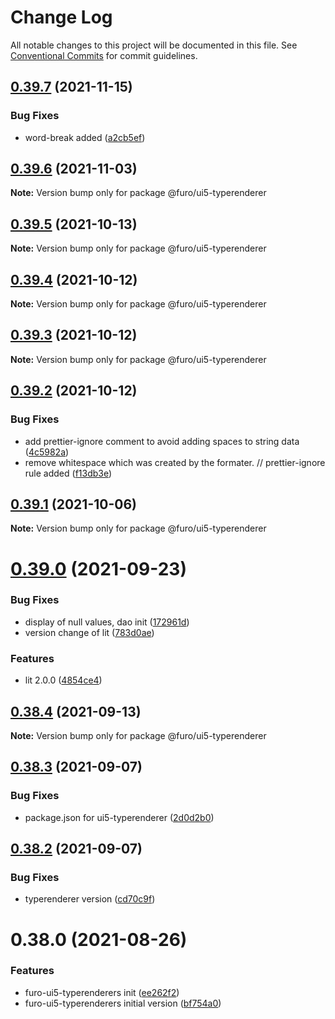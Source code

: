 # Change Log

All notable changes to this project will be documented in this file.
See [Conventional Commits](https://conventionalcommits.org) for commit guidelines.

## [0.39.7](https://github.com/eclipse/eclipsefuro-web/compare/@furo/ui5-typerenderer@0.39.6...@furo/ui5-typerenderer@0.39.7) (2021-11-15)


### Bug Fixes

* word-break added ([a2cb5ef](https://github.com/eclipse/eclipsefuro-web/commit/a2cb5ef13487e5cd72b8a6df0cb158636a157391))





## [0.39.6](https://github.com/eclipse/eclipsefuro-web/compare/@furo/ui5-typerenderer@0.39.5...@furo/ui5-typerenderer@0.39.6) (2021-11-03)

**Note:** Version bump only for package @furo/ui5-typerenderer





## [0.39.5](https://github.com/eclipse/eclipsefuro-web/compare/@furo/ui5-typerenderer@0.39.4...@furo/ui5-typerenderer@0.39.5) (2021-10-13)

**Note:** Version bump only for package @furo/ui5-typerenderer





## [0.39.4](https://github.com/eclipse/eclipsefuro-web/compare/@furo/ui5-typerenderer@0.39.3...@furo/ui5-typerenderer@0.39.4) (2021-10-12)

**Note:** Version bump only for package @furo/ui5-typerenderer





## [0.39.3](https://github.com/eclipse/eclipsefuro-web/compare/@furo/ui5-typerenderer@0.39.2...@furo/ui5-typerenderer@0.39.3) (2021-10-12)

**Note:** Version bump only for package @furo/ui5-typerenderer





## [0.39.2](https://github.com/eclipse/eclipsefuro-web/compare/@furo/ui5-typerenderer@0.39.1...@furo/ui5-typerenderer@0.39.2) (2021-10-12)


### Bug Fixes

* add prettier-ignore comment to avoid adding spaces to string data ([4c5982a](https://github.com/eclipse/eclipsefuro-web/commit/4c5982aed5cdb6c94ff14b5ebd43aceee41fd981))
* remove whitespace which was created by the formater. // prettier-ignore rule added ([f13db3e](https://github.com/eclipse/eclipsefuro-web/commit/f13db3e16268d033c0e68fbd2bfc568c51b85283))





## [0.39.1](https://github.com/eclipse/eclipsefuro-web/compare/@furo/ui5-typerenderer@0.39.0...@furo/ui5-typerenderer@0.39.1) (2021-10-06)

**Note:** Version bump only for package @furo/ui5-typerenderer





# [0.39.0](https://github.com/eclipse/eclipsefuro-web/compare/@furo/ui5-typerenderer@0.38.4...@furo/ui5-typerenderer@0.39.0) (2021-09-23)


### Bug Fixes

* display of null values, dao init ([172961d](https://github.com/eclipse/eclipsefuro-web/commit/172961ddce5b48483be6653eeca4c9247e9923a5))
* version change of lit ([783d0ae](https://github.com/eclipse/eclipsefuro-web/commit/783d0ae3f16fa585de3eb1f5a24b801e2707113d))


### Features

* lit 2.0.0 ([4854ce4](https://github.com/eclipse/eclipsefuro-web/commit/4854ce42d714619add246b0cded236508903ab01))





## [0.38.4](https://github.com/eclipse/eclipsefuro-web/compare/@furo/ui5-typerenderer@0.38.3...@furo/ui5-typerenderer@0.38.4) (2021-09-13)

**Note:** Version bump only for package @furo/ui5-typerenderer





## [0.38.3](https://github.com/theNorstroem/FuroBaseComponents/compare/@furo/ui5-typerenderer@0.38.2...@furo/ui5-typerenderer@0.38.3) (2021-09-07)


### Bug Fixes

* package.json for ui5-typerenderer ([2d0d2b0](https://github.com/theNorstroem/FuroBaseComponents/commit/2d0d2b04e21757c5eca22393d4695d726f896377))





## [0.38.2](https://github.com/theNorstroem/FuroBaseComponents/compare/@furo/ui5-typerenderer@0.38.0...@furo/ui5-typerenderer@0.38.2) (2021-09-07)


### Bug Fixes

* typerenderer version ([cd70c9f](https://github.com/theNorstroem/FuroBaseComponents/commit/cd70c9f676e97972e3155e3e00985593c7f77b68))





# 0.38.0 (2021-08-26)


### Features

* furo-ui5-typerenderers init ([ee262f2](https://github.com/theNorstroem/FuroBaseComponents/commit/ee262f22bc52c69a4be3bbce91936c2c205660e3))
* furo-ui5-typerenderers initial version ([bf754a0](https://github.com/theNorstroem/FuroBaseComponents/commit/bf754a04239d5071e8d7a4eac1a09249887a0cc2))
